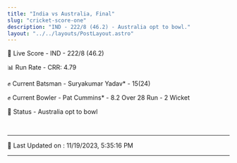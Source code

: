 ```yaml
---
title: "India vs Australia, Final"
slug: "cricket-score-one"
description: "IND - 222/8 (46.2) - Australia opt to bowl."
layout: "../../layouts/PostLayout.astro"
---
```


🔴 Live Score - IND - 222/8 (46.2)  

📊 Run Rate - CRR: 4.79  

✊ Current Batsman - Suryakumar Yadav* - 15(24)  

✊ Current Bowler - Pat Cummins* - 8.2 Over 28 Run - 2 Wicket  

📑 Status - Australia opt to bowl

<br />

***

📝 Last Updated on : 11/19/2023, 5:35:16 PM

***

